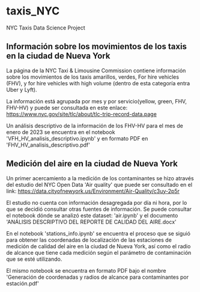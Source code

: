 # taxis_NYC
NYC Taxis Data Science Project 

## Información sobre los movimientos de los taxis en la ciudad de Nueva York

La página de la NYC Taxi & Limousine Commission contiene información sobre los movimientos de los taxis amarillos, verdes, For hire vehicles (FHV), y for hire vehicles with high volume (dentro de esta categoría entra Uber y Lyft). 

La información está agrupada por mes y por servicio(yellow, green, FHV, FHV-HV) y puede ser consultada en este enlace: 
https://www.nyc.gov/site/tlc/about/tlc-trip-record-data.page

Un análisis descriptivo de la información de los FHV-HV para el mes de enero de 2023 se encuentra en el notebook 'VFH_HV_analisis_descriptivo.ipynb' y en formato PDF en 'FHV_HV_analisis_descriptivo.pdf'


## Medición del aire en la ciudad de Nueva York

Un primer acercamiento a la medición de los contaminantes se hizo através del estudio del NYC Open Data 'Air quality' que puede ser consultado en el link: 
https://data.cityofnewyork.us/Environment/Air-Quality/c3uy-2p5r

El estudio no cuenta con información desagregada por día ni hora, por lo que se decidió consultar otras fuentes de información. Se puede consultar el notebook dónde se analizó este dataset: 'air.ipynb' y el documento 'ANÁLISIS DESCRIPTIVO DEL REPORTE DE CALIDAD DEL AIRE.docx' 



En el notebook 'stations_info.ipynb' se encuentra el proceso que se siguió para obtener las coordenadas de localización de las estaciones de medición de calidad del aire en la ciudad de Nueva York, así como el radio de alcance que tiene cada medición según el parámetro de contaminación que se esté utilizando. 

El mismo notebook se encuentra en formato PDF bajo el nombre 'Generación de coordenadas y radios de alcance para contaminantes por estación.pdf'
